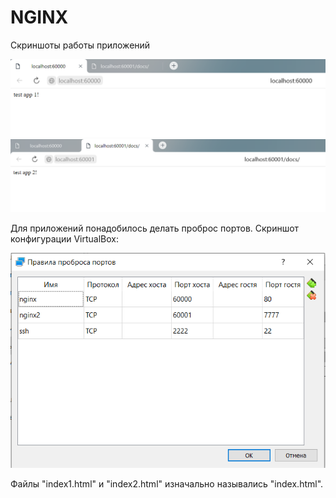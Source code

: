 # NGINX
<p>Скриншоты работы приложений</p>
<img src="app1.png">
<img src="app2.png">
<p>Для приложений понадобилось делать проброс портов. Скриншот конфигурации VirtualBox:</p>
<img src="virtualboxconfig.png">
<p>Файлы "index1.html" и "index2.html" изначально назывались "index.html".</p>
